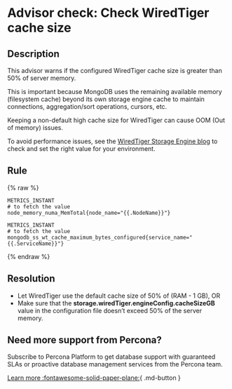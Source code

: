 # Advisor check: Check WiredTiger cache size

## Description
This advisor warns if the configured WiredTiger cache size is greater than 50% of server memory. 

This is important because MongoDB uses the remaining available memory (filesystem cache) beyond its own storage engine cache to maintain connections, aggregation/sort operations, cursors, etc. 

Keeping a non-default high cache size for WiredTiger can cause OOM (Out of memory) issues.

To avoid performance issues, see the [WiredTiger Storage Engine blog](https://www.mongodb.com/docs/manual/core/wiredtiger/#memory-use) to check and set the right value for your environment.

## Rule

{% raw %}
```
METRICS_INSTANT
# to fetch the value
node_memory_numa_MemTotal{node_name="{{.NodeName}}"}

METRICS_INSTANT
# to fetch the value
mongodb_ss_wt_cache_maximum_bytes_configured{service_name="{{.ServiceName}}"}            
```
{% endraw %}

## Resolution
- Let WiredTiger use the default cache size of 50% of (RAM - 1 GB), OR 
- Make sure that the **storage.wiredTiger.engineConfig.cacheSizeGB** value in the configuration file doesn’t exceed 50% of the server memory.

## Need more support from Percona?
Subscribe to Percona Platform to get database support with guaranteed SLAs or proactive database management services from the Percona team.

[Learn more :fontawesome-solid-paper-plane:](https://per.co.na/subscribe){ .md-button }
